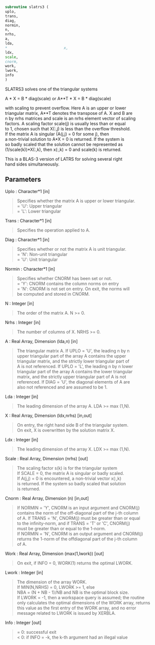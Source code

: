 ```fortran  
subroutine slatrs3 (  
uplo,  
trans,  
diag,  
normin,  
n,  
nrhs,  
a,  
lda,  
*                          x,  
ldx,  
scale,  
cnorm,  
work,  
lwork,  
info  
)  
```  
  
SLATRS3 solves one of the triangular systems  
  
A * X = B * diag(scale)  or  A**T * X = B * diag(scale)  
  
with scaling to prevent overflow.  Here A is an upper or lower  
triangular matrix, A**T denotes the transpose of A. X and B are  
n by nrhs matrices and scale is an nrhs element vector of scaling  
factors. A scaling factor scale(j) is usually less than or equal  
to 1, chosen such that X(:,j) is less than the overflow threshold.  
If the matrix A is singular (A(j,j) = 0 for some j), then  
a non-trivial solution to A*X = 0 is returned. If the system is  
so badly scaled that the solution cannot be represented as  
(1/scale(k))*X(:,k), then x(:,k) = 0 and scale(k) is returned.  
  
This is a BLAS-3 version of LATRS for solving several right  
hand sides simultaneously.  
  
  
## Parameters  
Uplo : Character*1 [in]  
> Specifies whether the matrix A is upper or lower triangular.  
> = 'U':  Upper triangular  
> = 'L':  Lower triangular  
  
Trans : Character*1 [in]  
> Specifies the operation applied to A.  
  
Diag : Character*1 [in]  
> Specifies whether or not the matrix A is unit triangular.  
> = 'N':  Non-unit triangular  
> = 'U':  Unit triangular  
  
Normin : Character*1 [in]  
> Specifies whether CNORM has been set or not.  
> = 'Y':  CNORM contains the column norms on entry  
> = 'N':  CNORM is not set on entry.  On exit, the norms will  
> be computed and stored in CNORM.  
  
N : Integer [in]  
> The order of the matrix A.  N >= 0.  
  
Nrhs : Integer [in]  
> The number of columns of X.  NRHS >= 0.  
  
A : Real Array, Dimension (lda,n) [in]  
> The triangular matrix A.  If UPLO = 'U', the leading n by n  
> upper triangular part of the array A contains the upper  
> triangular matrix, and the strictly lower triangular part of  
> A is not referenced.  If UPLO = 'L', the leading n by n lower  
> triangular part of the array A contains the lower triangular  
> matrix, and the strictly upper triangular part of A is not  
> referenced.  If DIAG = 'U', the diagonal elements of A are  
> also not referenced and are assumed to be 1.  
  
Lda : Integer [in]  
> The leading dimension of the array A.  LDA >= max (1,N).  
  
X : Real Array, Dimension (ldx,nrhs) [in,out]  
> On entry, the right hand side B of the triangular system.  
> On exit, X is overwritten by the solution matrix X.  
  
Ldx : Integer [in]  
> The leading dimension of the array X.  LDX >= max (1,N).  
  
Scale : Real Array, Dimension (nrhs) [out]  
> The scaling factor s(k) is for the triangular system  
> If SCALE = 0, the matrix A is singular or badly scaled.  
> If A(j,j) = 0 is encountered, a non-trivial vector x(:,k)  
> is returned. If the system so badly scaled that solution  
> is returned.  
  
Cnorm : Real Array, Dimension (n) [in,out]  
> If NORMIN = 'Y', CNORM is an input argument and CNORM(j)  
> contains the norm of the off-diagonal part of the j-th column  
> of A.  If TRANS = 'N', CNORM(j) must be greater than or equal  
> to the infinity-norm, and if TRANS = 'T' or 'C', CNORM(j)  
> must be greater than or equal to the 1-norm.  
> If NORMIN = 'N', CNORM is an output argument and CNORM(j)  
> returns the 1-norm of the offdiagonal part of the j-th column  
> of A.  
  
Work : Real Array, Dimension (max(1,lwork)) [out]  
> On exit, if INFO = 0, WORK(1) returns the optimal LWORK.  
  
Lwork : Integer [in]  
> The dimension of the array WORK.  
> If MIN(N,NRHS) = 0, LWORK >= 1, else  
> NBA = (N + NB - 1)/NB and NB is the optimal block size.  
> If LWORK = -1, then a workspace query is assumed; the routine  
> only calculates the optimal dimensions of the WORK array, returns  
> this value as the first entry of the WORK array, and no error  
> message related to LWORK is issued by XERBLA.  
  
Info : Integer [out]  
> = 0:  successful exit  
> < 0:  if INFO = -k, the k-th argument had an illegal value  
  
